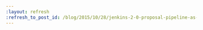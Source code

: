 ```yaml
---
:layout: refresh
:refresh_to_post_id: /blog/2015/10/28/jenkins-2-0-proposal-pipeline-as-code-front-and-center
---
```

